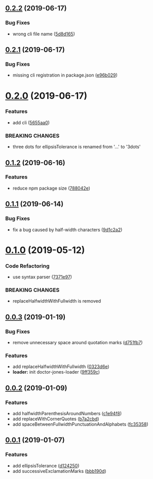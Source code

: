 ## [0.2.2](https://github.com/Leopoldthecoder/doctor-jones/compare/0.2.1...0.2.2) (2019-06-17)


### Bug Fixes

* wrong cli file name ([5d8d165](https://github.com/Leopoldthecoder/doctor-jones/commit/5d8d165))



## [0.2.1](https://github.com/Leopoldthecoder/doctor-jones/compare/0.2.0...0.2.1) (2019-06-17)


### Bug Fixes

* missing cli registration in package.json ([e96b029](https://github.com/Leopoldthecoder/doctor-jones/commit/e96b029))



# [0.2.0](https://github.com/Leopoldthecoder/doctor-jones/compare/0.1.2...0.2.0) (2019-06-17)


### Features

* add cli ([5655aa0](https://github.com/Leopoldthecoder/doctor-jones/commit/5655aa0))


### BREAKING CHANGES

* three dots for ellipsisTolerance is renamed from '...' to '3dots'



## [0.1.2](https://github.com/Leopoldthecoder/doctor-jones/compare/0.1.1...0.1.2) (2019-06-16)


### Features

* reduce npm package size ([788042e](https://github.com/Leopoldthecoder/doctor-jones/commit/788042e))



## [0.1.1](https://github.com/Leopoldthecoder/doctor-jones/compare/0.1.0...0.1.1) (2019-06-14)


### Bug Fixes

* fix a bug caused by half-width characters ([9d1c2a2](https://github.com/Leopoldthecoder/doctor-jones/commit/9d1c2a2))



# [0.1.0](https://github.com/Leopoldthecoder/doctor-jones/compare/0.0.3...0.1.0) (2019-05-12)


### Code Refactoring

* use syntax parser ([7371e97](https://github.com/Leopoldthecoder/doctor-jones/commit/7371e97))


### BREAKING CHANGES

* replaceHalfwidthWithFullwidth is removed



## [0.0.3](https://github.com/Leopoldthecoder/doctor-jones/compare/0.0.2...0.0.3) (2019-01-19)


### Bug Fixes

* remove unnecessary space around quotation marks ([d751fb7](https://github.com/Leopoldthecoder/doctor-jones/commit/d751fb7))


### Features

* add replaceHalfwidthWithFullwidth ([0323d6e](https://github.com/Leopoldthecoder/doctor-jones/commit/0323d6e))
* **loader:** init doctor-jones-loader ([9ff359c](https://github.com/Leopoldthecoder/doctor-jones/commit/9ff359c))



## [0.0.2](https://github.com/Leopoldthecoder/doctor-jones/compare/0.0.1...0.0.2) (2019-01-09)


### Features

* add halfwidthParenthesisAroundNumbers ([c1e94f8](https://github.com/Leopoldthecoder/doctor-jones/commit/c1e94f8))
* add replaceWithCornerQuotes ([b7a2cbd](https://github.com/Leopoldthecoder/doctor-jones/commit/b7a2cbd))
* add spaceBetweenFullwidthPunctuationAndAlphabets ([fc35358](https://github.com/Leopoldthecoder/doctor-jones/commit/fc35358))



## [0.0.1](https://github.com/Leopoldthecoder/doctor-jones/compare/bbb190d...0.0.1) (2019-01-07)


### Features

* add ellipsisTolerance ([d124250](https://github.com/Leopoldthecoder/doctor-jones/commit/d124250))
* add successiveExclamationMarks ([bbb190d](https://github.com/Leopoldthecoder/doctor-jones/commit/bbb190d))




